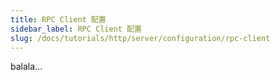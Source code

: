 ```yaml
---
title: RPC Client 配置
sidebar_label: RPC Client 配置
slug: /docs/tutorials/http/server/configuration/rpc-client
---
```

balala...